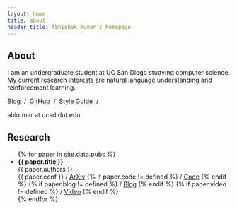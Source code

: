 ```yaml
---
layout: home
title: about
header_title: Abhishek Kumar's homepage
---
```


## About

I am an undergraduate student at UC San Diego studying computer science. My current research interests are natural language understanding and reinforcement learning.

<!-- [CV][link_cv] &nbsp;/&nbsp; -->
[Blog][link_blog] &nbsp;/&nbsp;
[GitHub][link_github] &nbsp;/&nbsp;
[Style Guide][link_styleguide] &nbsp;/&nbsp;
<!-- [Google Scholar][link_scholar] &nbsp;/&nbsp; -->
abkumar at ucsd dot edu

[link_cv]: https://abkumar.me/files/cv.pdf
[link_blog]: blog/
[link_styleguide]: styleguide/
[link_github]: http://www.github.com/TheAbhiKumar/
[link_scholar]: https://scholar.google.com/citations?hl=en&amp;user=1xw2vTsAAAAJ

## Research

<ul id="pubs">
{% for paper in site.data.pubs %}
  <li id="paper">
    <strong>{{ paper.title }}</strong>
    <br />
    {{ paper.authors }}
    <br />
    {{ paper.conf }} / <a href="https://arxiv.org/abs/{{ paper.arxiv }}">ArXiv</a>
    {% if paper.code != defined %} / <a href="{{ paper.code }}">Code</a> {% endif %}
    {% if paper.blog != defined %} / <a href="{{ paper.blog }}">Blog</a> {% endif %}
    {% if paper.video != defined %} / <a href="{{ paper.video }}">Video</a> {% endif %}
    <br />
  </li>
{% endfor %}
</ul>
